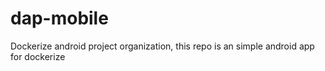 # dap-mobile
Dockerize android project organization, this repo is an simple android app for dockerize 
